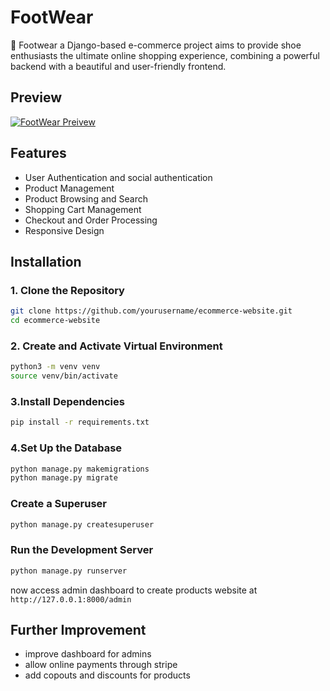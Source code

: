 # FootWear

👟️ Footwear a Django-based e-commerce project aims to provide shoe enthusiasts the ultimate online shopping experience, combining a powerful backend with a beautiful and user-friendly frontend. 
## Preview
[![FootWear Preivew](https://img.youtube.com/vi/DEevoUPlKTU/0.jpg)](https://www.youtube.com/watch?v=DEevoUPlKTU)

## Features

- User Authentication and social authentication
- Product Management
- Product Browsing and Search
- Shopping Cart Management
- Checkout and Order Processing
- Responsive Design

## Installation

### 1. Clone the Repository

```bash
git clone https://github.com/yourusername/ecommerce-website.git
cd ecommerce-website
```

### 2. Create and Activate Virtual Environment

```bash
python3 -m venv venv
source venv/bin/activate
```

### 3.Install Dependencies

```bash
pip install -r requirements.txt
```

### 4.Set Up the Database

```bash
python manage.py makemigrations
python manage.py migrate
```

### Create a Superuser

```bash
python manage.py createsuperuser
```

### Run the Development Server

```bash
python manage.py runserver
```

now access admin dashboard to create products website at `http://127.0.0.1:8000/admin`

## Further Improvement

- improve dashboard for admins
- allow online payments through stripe
- add copouts and discounts for products
